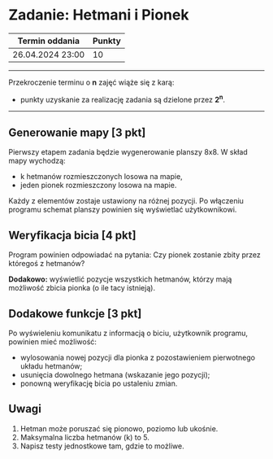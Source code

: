 # Zadanie: Hetmani i Pionek

| Termin oddania | Punkty     |
|----------------|:-----------|
|    26.04.2024 23:00 |   10        |

--- 
Przekroczenie terminu o **n** zajęć wiąże się z karą:
- punkty uzyskanie za realizację zadania są dzielone przez **2<sup>n</sup>**.

--- 
## Generowanie mapy [3 pkt]
Pierwszy etapem zadania będzie wygenerowanie planszy 8x8. W skład mapy wychodzą:
- k hetmanów rozmieszczonych losowa na mapie,
- jeden pionek rozmieszczony losowa na mapie.

Każdy z elementów zostaje ustawiony na różnej pozycji.
Po włączeniu programu schemat planszy powinien się wyświetlać użytkownikowi.

## Weryfikacja bicia [4 pkt]
Program powinien odpowiadać na pytania: 
Czy pionek zostanie zbity przez któregoś z hetmanów?

**Dodakowo:**
wyświetlić pozycje wszystkich hetmanów, którzy mają możliwość zbicia pionka (o ile tacy istnieją).

## Dodakowe funkcje [3 pkt]
Po wyświeleniu komunikatu z informacją o biciu, użytkownik programu, powinien mieć możliwość:
- wylosowania nowej pozycji dla pionka z pozostawieniem pierwotnego układu hetmanów;
- usunięcia dowolnego hetmana (wskazanie jego pozycji);
- ponowną weryfikację bicia po ustaleniu zmian.

## Uwagi
1. Hetman może poruszać się pionowo, poziomo lub ukośnie.
2. Maksymalna liczba hetmanów (k) to 5.
3. Napisz testy jednostkowe tam, gdzie to możliwe.

